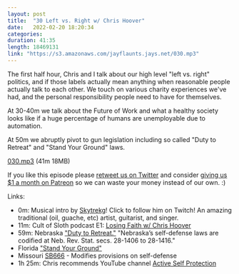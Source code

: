 ```yaml
---
layout: post
title:  "30 Left vs. Right w/ Chris Hoover"
date:   2022-02-20 18:20:34
categories: 
duration: 41:35
length: 18469131
link: "https://s3.amazonaws.com/jayflaunts.jays.net/030.mp3"
---
```


The first half hour, Chris and I talk about our high level "left vs. right" politics, and if those
labels actually mean anything when reasonable people actually talk to each other.
We touch on various charity experiences we've had, and the personal responsibility people need to
have for themselves. 

At 30-40m we talk about the Future of Work and what a healthy society looks like
if a huge percentage of humans are unemployable due to automation.

At 50m we abruptly pivot to gun legislation including so called "Duty to Retreat"
and "Stand Your Ground" laws.

<a href="{{site.storage_url}}/030.mp3" target="_blank">030.mp3</a> (41m 18MB)

If you like this episode please [retweet us on Twitter](https://twitter.com/jayflaunts)
and consider [giving us $1 a month on Patreon](https://www.patreon.com/jayflaunts)
so we can waste your money instead of our own. :)

Links:
* 0m: Musical intro by [Skytrekg](http://twitch.tv/skytrekg)! Click to follow him on Twitch! An amazing
traditional (oil, guache, etc) artist, guitarist, and singer.
* 11m: Cult of Sloth podcast E1: [Losing Faith w/ Chris Hoover](https://pca.st/owv4fnt4)
* 59m: Nebraska ["Duty to Retreat."](https://nebraskalegislature.gov/laws/statutes.php?statute=28-1409) "Nebraska’s self-defense laws are codified at Neb. Rev. Stat.
secs. 28-1406 to 28-1416."
* Florida ["Stand Your Ground"](https://codes.findlaw.com/fl/title-xlvi-crimes/fl-st-sect-776-012.html)
* Missouri [SB666](https://legiscan.com/MO/bill/SB666/2022) - Modifies provisions on self-defense
* 1h 25m: Chris recommends YouTube channel [Active Self Protection](https://www.youtube.com/c/ActiveSelfProtection)
